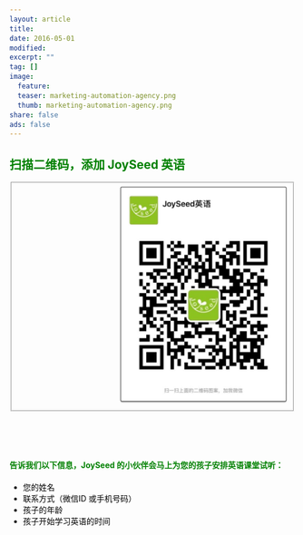 ```yaml
---
layout: article
title: 
date: 2016-05-01
modified: 
excerpt: ""
tag: []
image:
  feature:
  teaser: marketing-automation-agency.png
  thumb: marketing-automation-agency.png
share: false
ads: false
---
```


## <font color="green">扫描二维码，添加 JoySeed 英语</font>
<fieldset>
<div align="right">
<img src="../images/wechat.jpg" width="296" height="384" alt="class struct"/>
</div>
<div>
</div>
</fieldset>

<br/><br/><br/>

#### <font color="green">告诉我们以下信息，JoySeed 的小伙伴会马上为您的孩子安排英语课堂试听：</font>    <br/>
* <font color="black">您的姓名</font> 
* <font color="black">联系方式（微信ID 或手机号码）</font> 
* <font color="black">孩子的年龄</font> 
* <font color="black">孩子开始学习英语的时间</font> 
<br/><br/><br/>
